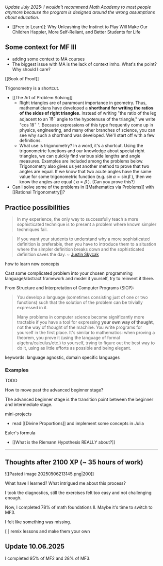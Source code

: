 
*Update July 2025: I wouldn't recommend Math Academy to most people anymore because the program is designed around the wrong assumptions about education.*
- [[Free to Learn]]: Why Unleashing the Instinct to Play Will Make Our Children Happier, More Self-Reliant, and Better Students for Life
## Some context for MF III

- adding some context to MA courses
- The biggest issue with MA is the lack of context imho. What's the point? Why should I care?

[[Book of Proof]]

Trigonometry is a shortcut.
- [[The Art of Problem Solving]]
	- Right triangles are of paramount importance in geometry. Thus, mathematicians have developed a **shorthand for writing the ratios of the sides of right triangles.** Instead of writing "the ratio of the leg adjacent to an $18^{\circ}$ angle to the hypotenuse of the triangle," we write "cos $18^{\circ}$ ". Because expressions of this type frequently come up in physics, engineering, and many other branches of science, you can see why such a shorthand was developed. We'll start off with a few definitions.
	- What use is trigonometry? In a word, it's a shortcut. Using the trigonometric functions and our knowledge about special right triangles, we can quickly find various side lengths and angle measures. Examples are included among the problems below. Trigonometry also gives us yet another method to prove that two angles are equal. If we know that two acute angles have the same value for some trigonometric function (e.g. $\sin \alpha=\sin \beta$ ), then we know the angles are equal ( $\alpha=\beta$ ). (Can you prove this?)
- Can I solve some of the problems in [[Mathematics via Problems]] with [[Rational Trigonometry]]?

## Practice possibilities

> In my experience, the only way to successfully teach a more sophisticated technique is to present a problem where known simpler techniques fail.

> If you want your students to understand why a more sophisticated definition is preferable, then you have to introduce them to a situation where the simpler definition breaks down and the sophisticated definition saves the day. ~ [Justin Skycak](https://www.justinmath.com/the-only-way-to-successfully-teach-a-more-sophisticated-technique/)

how to learn new concepts

Cast some complicated problem into your chosen programming language/abstract framework and model it yourself, try to reinvent it there.

From Structure and Interpretation of Computer Programs (SICP):

> You develop a language (sometimes consisting just of one or two functions) such that the solution of the problem can be trivially expressed in it.
> 
> Many problems in computer science become significantly more tractable if you have a tool for expressing __your own way of thought__, not the way of thought of the machine. You write programs for yourself in the first place. It's similar to mathematics: when proving a theorem, you prove it (using the language of formal algebra/calculus/etc.) to yourself, trying to figure out the best way to do it, using as little efforts as possible and being elegant.

keywords: language agnostic, domain specific languages
### Examples

TODO

How to move past the advanced beginner stage?

The advanced beginner stage is the transition point between the beginner and intermediate stage.

mini-projects
- read [[Divine Proportions]] and implement some concepts in Julia

Euler's formula
- [[What is the Riemann Hypothesis REALLY about?]]

---

## Thoughts after 2100 XP (~ 35 hours of work)

![[Pasted image 20250506213145.png|200]]

What have I learned? What intrigued me about this process?

I took the diagnostics, still the exercises felt too easy and not challenging enough.

Now, I completed 78% of math foundations II. Maybe it's time to switch to MF3.

I felt like something was missing.

[ ] remix lessons and make them your own

## Update 10.06.2025

I completed 95% of MF2 and 28% of MF3.

